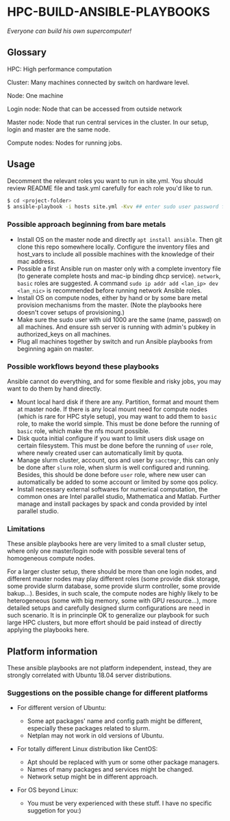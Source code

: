 # HPC-BUILD-ANSIBLE-PLAYBOOKS

*Everyone can build his own supercomputer!*

## Glossary

HPC: High performance computation

Cluster: Many machines connected by switch on hardware level.

Node: One machine

Login node: Node that can be accessed from outside network

Master node: Node that run central services in the cluster. In our setup, login and master are the same node.

Compute nodes: Nodes for running jobs.

## Usage

Decomment the relevant roles you want to run in site.yml. You should review README file and task.yml carefully for each role you'd like to run.

```bash
$ cd <project-folder>
$ ansible-playbook -i hosts site.yml -Kvv ## enter sudo user password for the next prompt
```

### Possible approach beginning from bare metals

* Install OS on the master node and directly `apt install ansible`. Then git clone this repo somewhere locally. Configure the inventory files and host_vars to include all possible machines with the knowledge of their mac address.
* Possible a first Ansible run on master only with a complete inventory file (to generate complete hosts and mac-ip binding dhcp service). `network`, `basic` roles are suggested. A command `sudo ip addr add <lan_ip> dev <lan_nic>` is recommended before running network Ansible roles.
* Install OS on compute nodes, either by hand or by some bare metal provision mechanisms from the master. (Note the playbooks here doesn't cover setups of provisioning.)
* Make sure the sudo user with uid 1000 are the same (name, passwd) on all machines. And ensure ssh server is running  with admin's pubkey in authorized_keys on all machines.
* Plug all machines together by switch and run Ansible playbooks from beginning again on master. 

### Possible workflows beyond these playbooks

Ansible cannot do everything, and for some flexible and risky jobs, you may want to do them by hand directly.

* Mount local hard disk if there are any. Partition, format and mount them at master node. If there is any local mount need for compute nodes (which is rare for HPC style setup), you may want to add them to `basic` role, to make the world simple. This must be done before the running of `basic` role, which make the nfs mount possible.
* Disk quota initial configure if you want to limit users disk usage on certain filesystem. This must be done before the running of `user` role, where newly created user can automatically limit by quota.
* Manage slurm cluster, account, qos and user by `sacctmgr`, this can only be done after `slurm` role, when slurm is well configured and running. Besides, this should be done before `user` role, where new user can automatically be added to some account or limited by some qos policy.
* Install necessary external softwares for numerical computation, the common ones are Intel parallel studio, Mathematica and Matlab. Further manage and install packages by spack and conda provided by intel parallel studio.

### Limitations

These ansible playbooks here are very limited to a small cluster setup, where only one master/login node with possible several tens of homogeneous compute nodes.

For a larger cluster setup, there should be more than one login nodes, and different master nodes may play different roles (some provide disk storage, some provide slurm database, some provide slurm controller, some provide bakup…). Besides, in such scale, the compute nodes are highly likely to be heterogeneous (some with big memory, some with GPU resource...), more detailed setups and carefully designed slurm configurations are need in such scenario. It is in princinple OK to generalize our playbook for such large HPC clusters, but more effort should be paid instead of directly applying the playbooks here.

## Platform information

These ansible playbooks are not platform independent, instead, they are strongly correlated with Ubuntu 18.04 server distributions.

### Suggestions on the possible change for different platforms

* For different version of Ubuntu:
    - Some apt packages' name and config path might be different, especially these packages related to slurm.
    - Netplan may not work in old versions of Ubuntu.

* For totally different Linux distribution like CentOS:
    - Apt should be replaced with yum or some other package managers. 
    - Names of many packages and services might be changed.
    - Network setup might be in different approach.

* For OS beyond Linux:
    - You must be very experienced with these stuff. I have no specific suggetion for you:)
